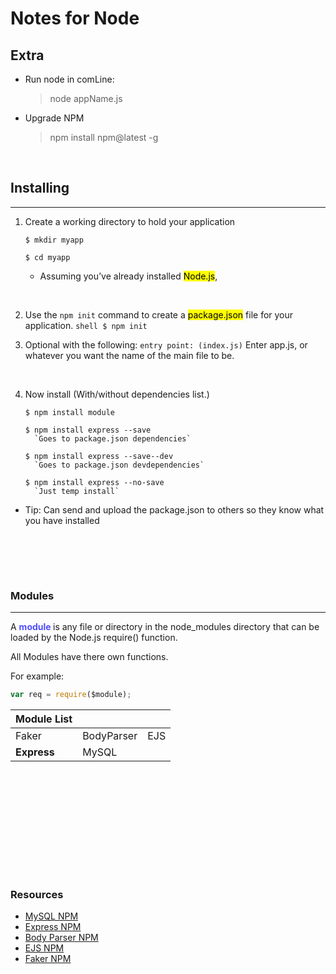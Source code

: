 <head>

  <h1> Notes for Node</h1>
  
</head>

<h2>Extra</H2>

- Run node in comLine:
  > node appName.js
- Upgrade NPM
  > npm install npm@latest -g

<br>

<h2>Installing</h2>

---

1. Create a working directory to hold your application

   ```shell
   $ mkdir myapp

   $ cd myapp
   ```

   - Assuming you’ve already installed <mark>Node.js</mark>,

<br>

2. Use the `npm init` command to create a <mark>package.json</mark> file for your application.
   `shell $ npm init `
   <br>

3. Optional with the following: `entry point: (index.js)`
   Enter app.js, or whatever you want the name of the main file to be.

<br>

4. Now install (With/without dependencies list.)

   ```Shell
   $ npm install module

   $ npm install express --save
     `Goes to package.json dependencies`

   $ npm install express --save--dev
     `Goes to package.json devdependencies`

   $ npm install express --no-save
     `Just temp install`
   ```

- Tip: Can send and upload the package.json to others so they know what you have installed

<br>

<br><br>

<h3>Modules</h3>

---

<p>A <b><span style ="color: #4d4dff">module</span> </b> is any file or directory in the node_modules directory that can be loaded by the Node.js require() function.</p>
All Modules have there own functions.

<br/>

For example:

```js
var req = require($module);
```

| Module List |            |     |
| ----------- | ---------- | --- |
| Faker       | BodyParser | EJS |
| **Express** | MySQL      |

<br><br>

<br>

<br><br><br><br><br>

</iv>

<h3>Resources</h3>
<div>

- <a href = https://github.com/itsnotajulius/NodeJS/blob/main/NPM/MySQLNPM.md>MySQL NPM<a>
- <a href = https://github.com/itsnotajulius/NodeJS/blob/main/NPM/ExpressNPM.md>Express NPM<a>
- <a href = https://github.com/itsnotajulius/NodeJS/blob/main/NPM/BodyParserNPM.md>Body Parser NPM<a>
- <a href = https://github.com/itsnotajulius/NodeJS/blob/main/NPM/EJSNPM.md>EJS NPM<a>
- <a href = https://github.com/itsnotajulius/NodeJS/blob/main/NPM/Faker/FakerNPM.md>Faker NPM<a>
</div>
